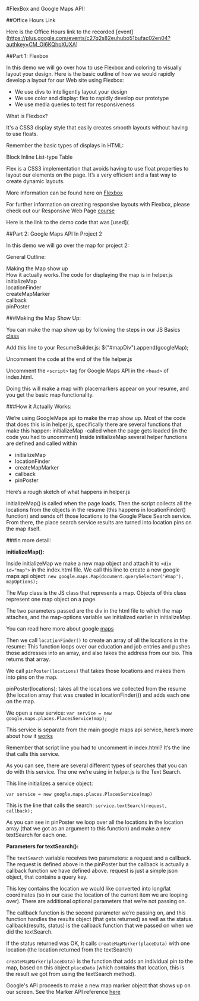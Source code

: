 #FlexBox and Google Maps API!

##Office Hours Link

Here is the Office Hours link to the recorded [event] (https://plus.google.com/events/c27q2s82euhubo51bufac02en04?authkey=CM_Ol6KQhpXUXA)

##Part 1: Flexbox

In this demo we will go over how to use Flexbox and coloring to visually layout your design. Here is the basic outline of how we would rapidly develop a layout for our Web site using Flexbox:

* We use divs to intelligently layout your design
* We use color and display: flex to rapidly develop our prototype
* We use media queries to test for responsiveness

What is Flexbox?

It's a CSS3 display style that easily creates smooth layouts without having to use floats.

Remember the basic types of displays in HTML:

Block
Inline
List-type
Table

Flex is a CSS3 implementation that avoids having to use float properties to layout our elements on the page. It’s a very efficient and a fast way to create dynamic layouts.

More information can be found here on [Flexbox](http://css-tricks.com/snippets/css/a-guide-to-flexbox/)

For further information on creating responsive layouts with Flexbox, please check out our Responsive Web Page [course](http://www.udacity.com/course/ud893)

Here is the link to the demo code that was [used](


##Part 2: Google Maps API In Project 2

In this demo we will go over the map for project 2:

General Outline:

Making the Map show up<br>
How it actually works.The code for displaying the map is in helper.js<br>
initializeMap<br>
locationFinder<br>
createMapMarker<br>
callback<br>
pinPoster<br>

###Making the Map Show Up:

You can make the map show up by following the steps in our JS Basics [class](
https://www.udacity.com/course/viewer#!/c-ud804/l-2239648539/m-2760768538)


Add this line to your ResumeBuilder.js:
	$("#mapDiv").append(googleMap);
	
Uncomment the code at the end of the file helper.js

Uncomment the `<script>` tag for Google Maps API in the `<head>` of index.html.

Doing this will make a map with placemarkers appear on your resume, and you get the basic map functionality.


###How it Actually Works:

We’re using GoogleMaps api to make the map show up. Most of the code that does this is in helper.js, specifically there are several functions that make this happen:
initializeMap -called when the page gets loaded (in the code you had to uncomment)
Inside initializeMap several helper functions are defined and called within 

* initializeMap
* locationFinder
* createMapMarker
* callback
* pinPoster

Here’s a rough sketch of what happens in helper.js

initializeMap() is called when the page loads. Then the script collects all the locations from the objects in the resume (this happens in locationFinder() function) and  sends off those locations to the Google Place Search service. From there, the place search service results are turned into location pins on the map itself.

###In more detail:

**initializeMap():**
 
Inside initializeMap we make a new map object and attach it to `<div id="map">` in the index.html file. We call this line to create a new google maps api object:
`new google.maps.Map(document.querySelector('#map'), mapOptions);`
		
The Map class is the JS class that represents a map. Objects of this class represent one map object on a page.

The two parameters passed are the div in the html file to which the map attaches, and the map-options variable we initialized earlier in initializeMap.

You can read here more about google [maps](https://developers.google.com/maps/documentation/javascript/maptypes)

Then we call `locationFinder()` to create an array of all the locations in the resume: This function loops over our education and job entries and pushes those addresses into an array, and also takes the address from our bio. This returns that array.

We call `pinPoster(locations)` that takes those locations and makes them into pins on the map.

pinPoster(locations): takes all the locations we collected from the resume (the location array that was created in locationFinder()) and adds each one on the map.

We open a new service:	`var service = new google.maps.places.PlacesService(map);`

This service is separate from the main google maps api service, here’s more about how it [works](https://developers.google.com/maps/documentation/javascript/places)

Remember that script line you had to uncomment in index.html? It’s the line that calls this service.

As you can see, there are several different types of searches that you can do with this service. The one we’re using in helper.js is the Text Search.
 
This line initializes a service object:
    
    var service = new google.maps.places.PlacesService(map)
	
This is the line that calls the search:
`service.textSearch(request, callback);`

As you can see in pinPoster we loop over all the locations in the location array (that we got as an argument to this function) and make a new textSearch for each one.

**Parameters for textSearch():**

The `textSearch` variable receives two parameters: a request and a callback. The request is defined above in the pinPoster but the callback is actually a callback function we have defined above. request is just a simple json object, that contains a query key. 

This key contains the location we would like converted into long/lat coordinates (so in our case the location of the current item we are looping over). There are additional optional parameters that we’re not passing on.

The callback function is the second parameter we’re passing on, and this function handles the results object (that gets returned) as well as the status.
callback(results, status) is the callback function that we passed on when we did the textSearch. 

If the status returned was OK, It calls `createMapMarker(placeData)` with one location (the location returned from the textSearch)

`createMapMarker(placeData)` is the function that adds an individual pin to the map, based on this object `placeData` (which contains that location, this is the result we got from using the textSearch method).


Google's API proceeds to make a new map marker object that shows up on our screen. See the Marker API reference [here](https://developers.google.com/maps/documentation/javascript/markers)
